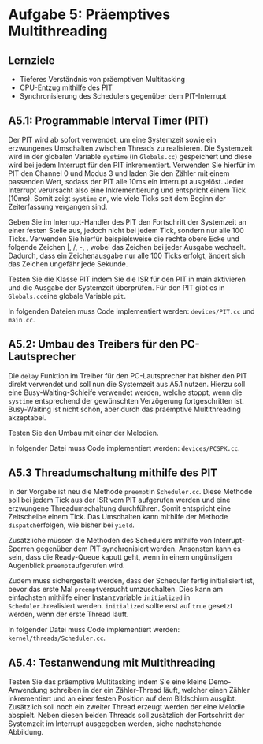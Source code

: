 # Aufgabe 5: Präemptives Multithreading

## Lernziele- Tieferes Verständnis von präemptiven Multitasking- CPU-Entzug mithilfe des PIT- Synchronisierung des Schedulers gegenüber dem PIT-Interrupt


## A5.1: Programmable Interval Timer (PIT)Der PIT wird ab sofort verwendet, um eine Systemzeit sowie ein erzwungenes Umschalten zwischen Threads zu realisieren. Die Systemzeit wird in der globalen Variable `systime` (in `Globals.cc`) gespeichert und diese wird bei jedem Interrupt für den PIT inkrementiert. Verwenden Sie hierfür im PIT den Channel 0 und Modus 3 und laden Sie den Zähler mit einem passenden Wert, sodass der PIT alle 10ms ein Interrupt ausgelöst. Jeder Interrupt verursacht also eine Inkrementierung und entspricht einem Tick (10ms). Somit zeigt `systime` an, wie viele Ticks seit dem Beginn der Zeiterfassungvergangen sind. 
Geben Sie im Interrupt-Handler des PIT den Fortschritt der Systemzeit an einer festen Stelle aus, jedoch nicht bei jedem Tick, sondern nur alle 100 Ticks. Verwenden Sie hierfür beispielsweise die rechte obere Ecke und folgende Zeichen |, /, -, \, wobei das Zeichen bei jeder Ausgabe wechselt. Dadurch, dass ein Zeichenausgabe nur alle 100 Ticks erfolgt, ändert sich das Zeichen ungefähr jede Sekunde. 

Testen Sie die Klasse PIT indem Sie die ISR für den PIT in main aktivieren und die Ausgabe der Systemzeit überprüfen. Für den PIT gibt es in `Globals.cc`eine globale Variable `pit`. 

In folgenden Dateien muss Code implementiert werden: `devices/PIT.cc` und `main.cc`.


## A5.2: Umbau des Treibers für den PC-Lautsprecher
Die `delay` Funktion im Treiber für den PC-Lautsprecher hat bisher den PIT direkt verwendet und soll nun die Systemzeit aus A5.1 nutzen. Hierzu soll eine Busy-Waiting-Schleife verwendet werden, welche stoppt, wenn die `systime` entsprechend der gewünschten Verzögerung fortgeschritten ist. Busy-Waiting ist nicht schön, aber durch das präemptive Multithreading akzeptabel. 

Testen Sie den Umbau mit einer der Melodien.

In folgender Datei muss Code implementiert werden: `devices/PCSPK.cc`.

## A5.3 Threadumschaltung mithilfe des PIT
In der Vorgabe ist neu die Methode `preempt`in `Scheduler.cc`. Diese Methode soll bei jedem Tick aus der ISR vom PIT aufgerufen werden und eine erzwungene Threadumschaltung durchführen. Somit entspricht eine Zeitscheibe einem Tick. Das Umschalten kann mithilfe der Methode `dispatch`erfolgen, wie bisher bei `yield`. 

Zusätzliche müssen die Methoden des Schedulers mithilfe von Interrupt-Sperren gegenüber dem PIT synchronisiert werden. Ansonsten kann es sein, dass die Ready-Queue kaputt geht, wenn in einem ungünstigen Augenblick `preempt`aufgerufen wird.

Zudem muss sichergestellt werden, dass der Scheduler fertig initialisiert ist, bevor das erste Mal `preempt`versucht umzuschalten. Dies kann am einfachsten mithilfe einer Instanzvariable `initialized` in `Scheduler.h`realisiert werden. `initialized` sollte erst auf `true` gesetzt werden, wenn der erste Thread läuft.

In folgender Datei muss Code implementiert werden: `kernel/threads/Scheduler.cc`.


## A5.4: Testanwendung mit Multithreading
Testen Sie das präemptive Multitasking indem Sie eine kleine Demo-Anwendung schreiben in der ein Zähler-Thread läuft, welcher einen Zähler inkrementiert und an einer festen Position auf dem Bildschirm ausgibt. Zusätzlich soll noch ein zweiter Thread erzeugt werden der eine Melodie abspielt. Neben diesen beiden Threads soll zusätzlich der Fortschritt der Systemzeit im Interrupt ausgegeben werden, siehe nachstehende Abbildung.

